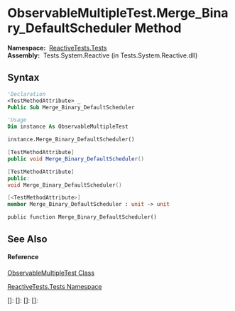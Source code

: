 # ObservableMultipleTest.Merge\_Binary\_DefaultScheduler Method

**Namespace:**  [ReactiveTests.Tests](ReactiveTests.Tests\ReactiveTests.Tests.md)  
**Assembly:**  Tests.System.Reactive (in Tests.System.Reactive.dll)

## Syntax

```vb
'Declaration
<TestMethodAttribute> _
Public Sub Merge_Binary_DefaultScheduler
```

```vb
'Usage
Dim instance As ObservableMultipleTest

instance.Merge_Binary_DefaultScheduler()
```

```csharp
[TestMethodAttribute]
public void Merge_Binary_DefaultScheduler()
```

```c++
[TestMethodAttribute]
public:
void Merge_Binary_DefaultScheduler()
```

```fsharp
[<TestMethodAttribute>]
member Merge_Binary_DefaultScheduler : unit -> unit 
```

```jscript
public function Merge_Binary_DefaultScheduler()
```

## See Also

#### Reference

[ObservableMultipleTest Class](ObservableMultipleTest\ObservableMultipleTest.md)

[ReactiveTests.Tests Namespace](ReactiveTests.Tests\ReactiveTests.Tests.md)

[]: 
[]: 
[]: 
[]: 